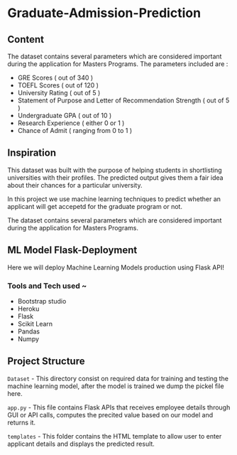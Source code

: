 # Graduate-Admission-Prediction

## Content
The dataset contains several parameters which are considered important during the application for Masters Programs.
The parameters included are :

- GRE Scores ( out of 340 )
- TOEFL Scores ( out of 120 )
- University Rating ( out of 5 )
- Statement of Purpose and Letter of Recommendation Strength ( out of 5 )
- Undergraduate GPA ( out of 10 )
- Research Experience ( either 0 or 1 )
- Chance of Admit ( ranging from 0 to 1 )

## Inspiration
This dataset was built with the purpose of helping students in shortlisting universities with their profiles. The predicted output gives them a fair idea about their chances for a particular university.

In this project we use machine learning techniques to predict whether an applicant will get accepetd for the graduate program or not.


The dataset contains several parameters which are considered important during the application for Masters Programs.


## ML Model Flask-Deployment

Here we will deploy Machine Learning Models production using Flask API!

### Tools and Tech used ~
- Bootstrap studio
- Heroku    
- Flask
- Scikit Learn
- Pandas
- Numpy

## Project Structure

`Dataset` - This directory consist on required data for training and testing the machine learning model, after the model is trained we dump the pickel file here.

`app.py` - This file contains Flask APIs that receives employee details through GUI or API calls, computes the precited value based on our model and returns it.

`templates` - This folder contains the HTML template to allow user to enter applicant details and displays the predicted result.

